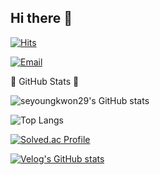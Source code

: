 ## Hi there 👋
[![Hits](https://hits.seeyoufarm.com/api/count/incr/badge.svg?url=https%3A%2F%2Fgithub.com%2Fseyoungkwon29&count_bg=%2379C83D&title_bg=%23555555&icon=&icon_color=%23E7E7E7&title=hits&edge_flat=false)](https://hits.seeyoufarm.com)

[![Email](https://img.shields.io/badge/seyoungkwon29@gmail.com-EA4335?style=flat-square&logo=Gmail&logoColor=white)](mailto:seyoungkwon29@gmail.com)


<div> 🔎 GitHub Stats 🔎</div>

![seyoungkwon29's GitHub stats](https://github-readme-stats.vercel.app/api?username=seyoungkwon29&show_icons=true&theme=merko)  

![Top Langs](https://github-readme-stats.vercel.app/api/top-langs/?username=seyoungkwon29&layout=compact&theme=merko)

[![Solved.ac Profile](http://mazassumnida.wtf/api/generate_badge?boj=hwi1386)](https://solved.ac/hwi1386)

[![Velog's GitHub stats](https://velog-readme-stats.vercel.app/api/badge?name=Blog)](https://velog.io/@seyoungkwon29/posts)



<!--
**seyoungkwon29/seyoungkwon29** is a ✨ _special_ ✨ repository because its `README.md` (this file) appears on your GitHub profile.

Here are some ideas to get you started:

- 🔭 I’m currently working on ...
- 🌱 I’m currently learning ...
- 👯 I’m looking to collaborate on ...
- 🤔 I’m looking for help with ...
- 💬 Ask me about ...
- 📫 How to reach me: ...
- 😄 Pronouns: ...
- ⚡ Fun fact: ...
-->
